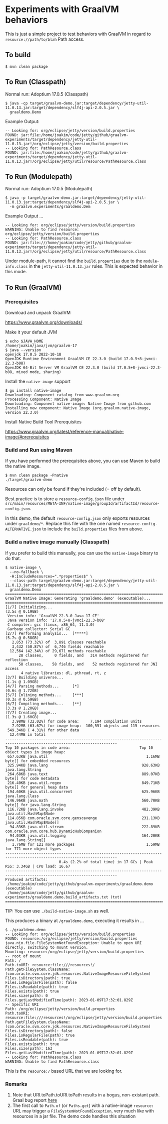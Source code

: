 # Experiments with GraalVM behaviors

This is just a simple project to test behaviors with GraalVM in regard to `resource://path/to/blah` Path access.

## To build

```
$ mvn clean package
```

## To Run (Classpath)

Normal run: Adoptium 17.0.5 (Classpath)

```shell
$ java -cp target/graalvm-demo.jar:target/dependency/jetty-util-11.0.13.jar:target/dependency/slf4j-api-2.0.5.jar \
  graaldemo.Demo
```

Example Output:

```
-- Looking for: org/eclipse/jetty/version/build.properties
FOUND: jar:file:/home/joakim/code/jetty/github/graalvm-experiments/target/dependency/jetty-util-11.0.13.jar!/org/eclipse/jetty/version/build.properties
-- Looking for: PathResource.class
FOUND: jar:file:/home/joakim/code/jetty/github/graalvm-experiments/target/dependency/jetty-util-11.0.13.jar!/org/eclipse/jetty/util/resource/PathResource.class
```

## To Run (Modulepath)

Normal run: Adoptium 17.0.5 (Modulepath)

```shell
$ java -p target/graalvm-demo.jar:target/dependency/jetty-util-11.0.13.jar:target/dependency/slf4j-api-2.0.5.jar \
  -m graalvm.experiments/graaldemo.Dem
```

Example Output ...

```
-- Looking for: org/eclipse/jetty/version/build.properties
WARNING: Unable to find resource: org/eclipse/jetty/version/build.properties
-- Looking for: PathResource.class
FOUND: jar:file:///home/joakim/code/jetty/github/graalvm-experiments/target/dependency/jetty-util-11.0.13.jar!/org/eclipse/jetty/util/resource/PathResource.class
```

Under module-path, it cannot find the `build.properties` due to the `module-info.class` in the `jetty-util-11.0.13.jar` rules.
This is expected behavior in this mode.

## To Run (GraalVM)

### Prerequisites

Download and unpack GraalVM

https://www.graalvm.org/downloads/

Make it your default JVM

```shell
$ echo $JAVA_HOME
/home/joakim/java/jvm/graalvm-17
$ java --version
openjdk 17.0.5 2022-10-18
OpenJDK Runtime Environment GraalVM CE 22.3.0 (build 17.0.5+8-jvmci-22.3-b08)
OpenJDK 64-Bit Server VM GraalVM CE 22.3.0 (build 17.0.5+8-jvmci-22.3-b08, mixed mode, sharing)
```

Install the `native-image` support

```shell
$ gu install native-image
Downloading: Component catalog from www.graalvm.org
Processing Component: Native Image
Downloading: Component native-image: Native Image from github.com
Installing new component: Native Image (org.graalvm.native-image, version 22.3.0)
```

Install Native Build Tool Prerequisites

https://www.graalvm.org/latest/reference-manual/native-image/#prerequisites

### Build and Run using Maven

If you have performed the prerequisites above, you can use Maven to build the native image.

```shell
$ mvn clean package -Pnative
./target/graalvm-demo
```

Resources can only be found if they're included (= off by default).

Best practice is to store a `resource-config.json` file under `src/main/resources/META-INF/native-image/groupId/artifactId/resource-config.json`.

In this demo, the default `resource-config.json` only exports resources under `graaldemo/*`. Replace this file with the one named `resource-config-ALTERNATIVE.json` to include the `build.properties` files from above.


### Build a native image manually (Classpath)

If you prefer to build this manually, you can use the `native-image` binary to do that.

```shell
$ native-image \
  --no-fallback \
  -H:IncludeResources=".*properties$" \
  --class-path target/graalvm-demo.jar:target/dependency/jetty-util-11.0.13.jar:target/dependency/slf4j-api-2.0.5.jar \
  graaldemo.Demo
========================================================================================================================
GraalVM Native Image: Generating 'graaldemo.demo' (executable)...
========================================================================================================================
[1/7] Initializing...                                                                                    (3.5s @ 0.19GB)
 Version info: 'GraalVM 22.3.0 Java 17 CE'
 Java version info: '17.0.5+8-jvmci-22.3-b08'
 C compiler: gcc (linux, x86_64, 11.3.0)
 Garbage collector: Serial GC
[2/7] Performing analysis...  [*****]                                                                    (5.7s @ 0.58GB)
   2,853 (73.32%) of  3,891 classes reachable
   3,432 (50.87%) of  6,746 fields reachable
  12,564 (42.34%) of 29,671 methods reachable
      28 classes,     0 fields, and   314 methods registered for reflection
      58 classes,    58 fields, and    52 methods registered for JNI access
       4 native libraries: dl, pthread, rt, z
[3/7] Building universe...                                                                               (1.1s @ 1.09GB)
[4/7] Parsing methods...      [*]                                                                        (0.6s @ 1.72GB)
[5/7] Inlining methods...     [***]                                                                      (0.3s @ 0.59GB)
[6/7] Compiling methods...    [**]                                                                       (3.3s @ 1.20GB)
[7/7] Creating image...                                                                                  (1.3s @ 1.60GB)
   3.98MB (32.02%) for code area:     7,194 compilation units
   7.92MB (63.67%) for image heap:  100,551 objects and 115 resources
 549.34KB ( 4.31%) for other data
  12.44MB in total
------------------------------------------------------------------------------------------------------------------------
Top 10 packages in code area:                               Top 10 object types in image heap:
 657.63KB java.util                                            1.16MB byte[] for embedded resources
 325.94KB java.lang                                          928.63KB java.lang.String
 264.68KB java.text                                          889.07KB byte[] for code metadata
 216.40KB java.util.regex                                    849.71KB byte[] for general heap data
 194.60KB java.util.concurrent                               625.96KB java.lang.Class
 146.96KB java.math                                          560.70KB byte[] for java.lang.String
 116.72KB java.lang.invoke                                   482.39KB java.util.HashMap$Node
 114.85KB com.oracle.svm.core.genscavenge                    231.13KB java.util.HashMap$Node[]
  94.83KB java.util.stream                                   222.89KB com.oracle.svm.core.hub.DynamicHubCompanion
  94.03KB java.util.logging                                  164.20KB java.lang.String[]
   1.76MB for 121 more packages                                1.59MB for 771 more object types
------------------------------------------------------------------------------------------------------------------------
                        0.4s (2.2% of total time) in 17 GCs | Peak RSS: 3.34GB | CPU load: 16.67
------------------------------------------------------------------------------------------------------------------------
Produced artifacts:
 /home/joakim/code/jetty/github/graalvm-experiments/graaldemo.demo (executable)
 /home/joakim/code/jetty/github/graalvm-experiments/graaldemo.demo.build_artifacts.txt (txt)
========================================================================================================================
```

TIP: You can use `./build-native-image.sh` as well.

This produces a binary at `/graaldemo.demo`, executing it results in ...

```shell
$ ./graaldemo.demo
-- Looking for: org/eclipse/jetty/version/build.properties
FOUND: resource:/org/eclipse/jetty/version/build.properties
java.nio.file.FileSystemNotFoundException: Unable to open URI directly, switching to mount version.
Mounting: resource:/org/eclipse/jetty/version/build.properties
-- root of mount
Path: /
Path.toURI: resource:file:///resources!/
Path.getFileSystem.className: (com.oracle.svm.core.jdk.resources.NativeImageResourceFileSystem)
Files.isDirectory(path): true
Files.isRegularFile(path): false
Files.isReadable(path): true
Files.exists(path): true
Files.size(path): 0
Files.getLastModifiedTime(path): 2023-01-09T17:32:01.829Z
-- Specific URI
Path: /org/eclipse/jetty/version/build.properties
Path.toURI: resource:file:///resources!/org/eclipse/jetty/version/build.properties
Path.getFileSystem.className: (com.oracle.svm.core.jdk.resources.NativeImageResourceFileSystem)
Files.isDirectory(path): false
Files.isRegularFile(path): true
Files.isReadable(path): true
Files.exists(path): true
Files.size(path): 163
Files.getLastModifiedTime(path): 2023-01-09T17:32:01.829Z
-- Looking for: PathResource.class
WARNING: Unable to find PathResource.class
```

This is the `resource:/` based URL that we are looking for.


### Remarks

1. Note that URI.toPath.toURI.toPath results in a bogus, non-existant path. Graal bug report [here](https://github.com/oracle/graal/issues/5720)
2. The first call to `Path.of` (or `Paths.get`) with a native-image `resource:` URL may trigger a `FileSystemNotFoundException`, very much like with resources in a jar file. The demo code handles this situation
